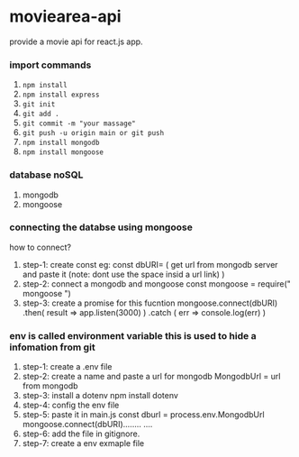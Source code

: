 
# moviearea-api

provide a movie api for react.js app.


### import commands

1. `npm install`
2. `npm install express`
3. `git init`
4. `git add .`
5. `git commit -m "your massage"`
6. `git push -u origin main or git push`
7. `npm install mongodb`
8. `npm install mongoose`


### database noSQL

1. mongodb
2. mongoose

### connecting the databse using mongoose 
how to connect?
1. step-1: create const eg:
            const dbURI= ( get url from mongodb server and paste it (note: dont use the space insid a url link) )
2. step-2: connect a mongodb and mongoose
            const mongoose = require(" mongoose ")
3. step-3: create a promise for this fucntion
            mongoose.connect(dbURI)
                .then( result => app.listen(3000) )
                .catch ( err => console.log(err) )

### env is called environment variable this is used to hide a infomation from git 
1. step-1: create a .env file
2. step-2: create a name and paste a url for mongodb
        MongodbUrl = url from mongodb
3. step-3: install a dotenv
        npm install dotenv
4. step-4: config the env file
5. step-5: paste it in main.js
        const dburl = process.env.MongodbUrl
        mongoose.connect(dbURI)........
        ....
6. step-6: add the file in gitignore.
7. step-7: create a env exmaple file
